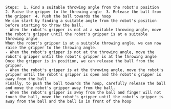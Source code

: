 
    Steps:  1. Find a suitable throwing angle from the robot's position  2. Raise the gripper to the throwing angle  3. Release the ball from the gripper  4. Push the ball towards the hoop
    We can start by finding a suitable angle from the robot's position before starting to throw the ball.
    - When the robot's gripper is not at a suitable throwing angle, move the robot's gripper until the robot's gripper is at a suitable throwing angle
    When the robot's gripper is at a suitable throwing angle, we can now raise the gripper to the throwing angle.
    - When the robot's gripper is not at the throwing angle, move the robot's gripper until the robot's gripper is at the throwing angle
    Once the gripper is in position, we can release the ball from the gripper.
    - When the robot's gripper is at the throwing angle, move the robot's gripper until the robot's gripper is open and the robot's gripper is away from the ball
    Finally, to push the ball towards the hoop, carefully release the ball and move the robot's gripper away from the ball.
    - When the robot's gripper is away from the ball and finger will not touch the ball, move the robot's gripper until the robot's gripper is away from the ball and the ball is in front of the hoop